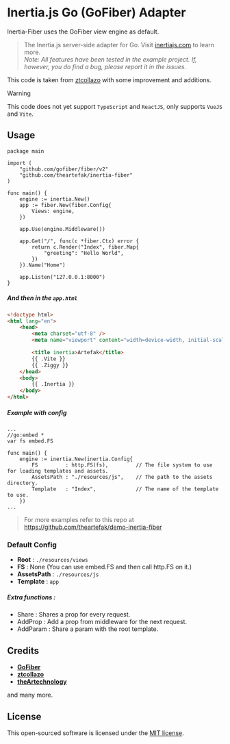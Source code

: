 # Inertia.js Go (GoFiber) Adapter

Inertia-Fiber uses the GoFiber view engine as default.

> The Inertia.js server-side adapter for Go. Visit [inertiajs.com](https://inertiajs.com) to learn more.<br />
> *Note: All features have been tested in the example project. If, however, you do find a bug, please report it in the issues.*

This code is taken from [ztcollazo](https://github.com/ztcollazo/fiber_inertia) with some improvement and additions.

> [!WARNING]
> This code does not yet support `TypeScript` and `ReactJS`, only supports `VueJS` and `Vite`.

## Usage

```golang
package main

import (
    "github.com/gofiber/fiber/v2"
    "github.com/theartefak/inertia-fiber"
)

func main() {
    engine := inertia.New()
    app := fiber.New(fiber.Config{
        Views: engine,
    })

    app.Use(engine.Middleware())

    app.Get("/", func(c *fiber.Ctx) error {
        return c.Render("Index", fiber.Map{
            "greeting": "Hello World",
        })
    }).Name("Home")

    app.Listen("127.0.0.1:8000")
}
```

##### And then in the `app.html`

```html
<!doctype html>
<html lang="en">
    <head>
        <meta charset="utf-8" />
        <meta name="viewport" content="width=device-width, initial-scale=1" />

        <title inertia>Artefak</title>
        {{ .Vite }}
        {{ .Ziggy }}
    </head>
    <body>
        {{ .Inertia }}
    </body>
</html>
```

##### Example with config

```golang
...
//go:embed *
var fs embed.FS

func main() {
    engine := inertia.New(inertia.Config{
        FS         : http.FS(fs),         // The file system to use for loading templates and assets.
        AssetsPath : "./resources/js",    // The path to the assets directory.
        Template   : "Index",             // The name of the template to use.
    })
...
```

> For more examples refer to this repo at https://github.com/theartefak/demo-inertia-fiber

### Default Config

- **Root** : `./resources/views`
- **FS** : None (You can use embed.FS and then call http.FS on it.)
- **AssetsPath** : `./resources/js`
- **Template** : `app` 

##### Extra functions :

- Share : Shares a prop for every request.
- AddProp : Add a prop from middleware for the next request.
- AddParam : Share a param with the root template.

## Credits

- [**GoFiber**](https://github.com/gofiber/fiber)
- [**ztcollazo**](https://github.com/ztcollazo/fiber_inertia)
- [**theArtechnology**](https://github.com/theArtechnology/fiber-inertia)

and many more.

## License

This open-sourced software is licensed under the [MIT license](LICENSE).
